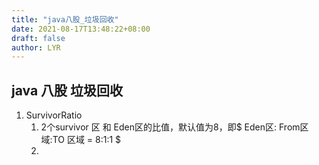 ```yaml
---
title: "java八股_垃圾回收"
date: 2021-08-17T13:48:22+08:00
draft: false
author: LYR
---
```


## java 八股 垃圾回收





1. SurvivorRatio
   1. 2个survivor 区 和 Eden区的比值，默认值为8，即$ Eden区: From区域:TO 区域 = 8:1:1 $
   2. 





